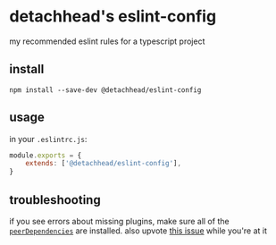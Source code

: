 # detachhead's eslint-config

my recommended eslint rules for a typescript project

## install

```shell
npm install --save-dev @detachhead/eslint-config
```

## usage

in your `.eslintrc.js`:

```js
module.exports = {
    extends: ['@detachhead/eslint-config'],
}
```

## troubleshooting

if you see errors about missing plugins, make sure all of the [`peerDependencies`](./package.json) are installed.
also upvote [this issue](https://github.com/eslint/eslint/issues/3458) while you're at it
